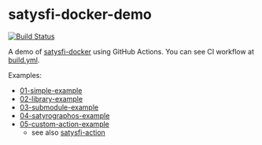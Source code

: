 satysfi-docker-demo
===================

[![Build Status](https://github.com/amutake/satysfi-docker-demo/workflows/build/badge.svg)](https://github.com/amutake/satysfi-docker-demo/actions?query=workflow%3Abuild)

A demo of [satysfi-docker](https://github.com/amutake/satysfi-docker) using GitHub Actions.
You can see CI workflow at [build.yml](./.github/workflows/build.yml).

Examples:

- [01-simple-example](./01-simple-example)
- [02-library-example](./02-library-example)
- [03-submodule-example](./03-submodule-example)
- [04-satyrographos-example](./04-satyrographos-example)
- [05-custom-action-example](./05-custom-action-example)
  - see also [satysfi-action](./.github/actions/satysfi)

